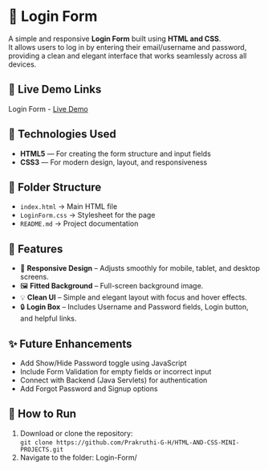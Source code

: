 
# 🌟 Login Form
A simple and responsive **Login Form** built using **HTML and CSS**.  
It allows users to log in by entering their email/username and password, providing a clean and elegant interface that works seamlessly across all devices.

## 🔗 Live Demo Links
Login Form - [Live Demo](https://prakruthi-g-h.github.io/HTML-AND-CSS-MINI-PROJECTS/Login-Form)

## 🔧 Technologies Used

- **HTML5** — For creating the form structure and input fields
- **CSS3** — For modern design, layout, and responsiveness

## 📁 Folder Structure

- `index.html` → Main HTML file  
- `LoginForm.css` → Stylesheet for the page  
- `README.md` → Project documentation

## 📌 Features

- 📱 **Responsive Design** – Adjusts smoothly for mobile, tablet, and desktop screens.  
- 🖼️ **Fitted Background** – Full-screen background image.  
- 💡 **Clean UI** – Simple and elegant layout with focus and hover effects.  
- 🔒 **Login Box** – Includes Username and Password fields, Login button, and helpful links.  

## ✨ Future Enhancements

- Add Show/Hide Password toggle using JavaScript
- Include Form Validation for empty fields or incorrect input
- Connect with Backend (Java Servlets) for authentication
- Add Forgot Password and Signup options

## 🚀 How to Run

1. Download or clone the repository:  
   `git clone https://github.com/Prakruthi-G-H/HTML-AND-CSS-MINI-PROJECTS.git`
2. Navigate to the folder: Login-Form/
